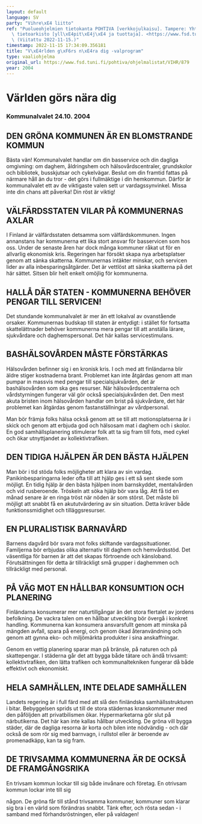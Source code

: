 ```yaml
---
layout: default
language: SV
party: "Vihre\xE4 liitto"
ref: "Puolueohjelmien tietokanta POHTIVA [verkkojulkaisu]. Tampere: Yhteiskuntatieteellinen\
  \ tietoarkisto [yll\xE4pit\xE4j\xE4 ja tuottaja]. <https://www.fsd.tuni.fi/pohtiva>.\
  \ (Viitattu 2022-11-15.)"
timestamp: 2022-11-15 17:34:09.356181
title: "V\xE4rlden g\xF6rs n\xE4ra dig -valprogram"
type: vaaliohjelma
original_url: https://www.fsd.tuni.fi/pohtiva/ohjelmalistat/VIHR/879
year: 2004
---
```



# Världen görs nära dig


### Kommunalvalet 24.10. 2004


## DEN GRÖNA KOMMUNEN ÄR EN BLOMSTRANDE KOMMUN


Bästa vän! Kommunalvalet handlar om din basservice och din dagliga omgivning: om daghem, åldringshem och hälsovårdscentraler, grundskolor och bibliotek, busskjutsar och cykelvägar. Beslut om din framtid fattas på närmare håll än du tror - det görs i fullmäktige i din hemkommun. Därför är kommunalvalet ett av de viktigaste valen sett ur vardagssynvinkel. Missa inte din chans att påverka! Din röst är viktig!


## VÄLFÄRDSSTATEN VILAR PÅ KOMMUNERNAS AXLAR


I Finland är välfärdsstaten detsamma som välfärdskommunen. Ingen annanstans har kommunerna ett lika stort ansvar för basservicen som hos oss. Under de senaste åren har dock många kommuner råkat ut för en allvarlig ekonomisk kris. Regeringen har försökt skapa nya arbetsplatser genom att sänka skatterna. Kommunernas intäkter minskar, och servicen lider av alla inbesparingsåtgärder. Det är vettlöst att sänka skatterna på det här sättet. Sitsen blir helt enkelt omöjlig för kommunerna.


## HALLÅ DÄR STATEN - KOMMUNERNA BEHÖVER PENGAR TILL SERVICEN!


Det stundande kommunalvalet är mer än ett lokalval av ovanstående orsaker. Kommunernas budskap till staten är entydigt: i stället för fortsatta skattelättnader behöver kommunerna mera pengar till att anställa lärare, sjukvårdare och daghemspersonal. Det här kallas servicestimulans.


## BASHÄLSOVÅRDEN MÅSTE FÖRSTÄRKAS


Hälsovården befinner sig i en kronisk kris. I och med att finländarna blir äldre stiger kostnaderna brant. Problemet kan inte åtgärdas genom att man pumpar in massvis med pengar till specialsjukvården, det är bashälsovården som ska ges resurser. När hälsovårdscentralerna och vårdstyrningen fungerar väl gör också specialsjukvården det. Den mest akuta bristen inom hälsovården handlar om brist på sjukvårdare, det här problemet kan åtgärdas genom fastanställningar av vårdpersonal.


Man bör främja folks hälsa också genom att se till att motionsplatserna är i skick och genom att erbjuda god och hälsosam mat i daghem och i skolor. En god samhällsplanering stimulerar folk att ta sig fram till fots, med cykel och ökar utnyttjandet av kollektivtrafiken.


## DEN TIDIGA HJÄLPEN ÄR DEN BÄSTA HJÄLPEN


Man bör i tid stöda folks möjligheter att klara av sin vardag. Panikinbesparingarna leder ofta till att hjälp ges i ett så sent skede som möjligt. En tidig hjälp är den bästa hjälpen inom barnskyddet, mentalvården och vid rusberoende. Tröskeln att söka hjälp bör vara låg. Att få tid en månad senare är en ringa tröst när nöden är som störst. Det måste bli möjligt att snabbt få en akututvärdering av sin situation. Detta kräver både funktionssmidighet och tilläggsresurser.


## EN PLURALISTISK BARNAVÅRD


Barnens dagvård bör svara mot folks skiftande vardagssituationer. Familjerna bör erbjudas olika alternativ till daghem och hemvårdsstöd. Det väsentliga för barnen är att det skapas förtroende och känsloband. Förutsättningen för detta är tillräckligt små grupper i daghemmen och tillräckligt med personal.


## PÅ VÄG MOT EN HÅLLBAR KONSUMTION OCH PLANERING


Finländarna konsumerar mer naturtillgångar än det stora flertalet av jordens befolkning. De vackra talen om en hållbar utveckling bör övergå i konkret handling. Kommunerna kan konsumera ansvarsfullt genom att minska på mängden avfall, spara på energi, och genom ökad återanvändning och genom att gynna eko- och miljömärkta produkter i sina anskaffningar.


Genom en vettig planering sparar man på bränsle, på naturen och på skattepengar. I städerna går det att bygga både tätare och ändå trivsamt: kollektivtrafiken, den lätta trafiken och kommunaltekniken fungerar då både effektivt och ekonomiskt.


## HELA SAMHÄLLEN, INTE DELADE SAMHÄLLEN


Landets regering är i full färd med att slå den finländska samhällsstrukturen i bitar. Bebyggelsen sprids ut till de stora städernas kranskommuner med den påföljden att privatbilismen ökar. Hypermarketarna gör slut på närbutikerna. Det här kan inte kallas hållbar utveckling. De gröna vill bygga städer, där de dagliga resorna är korta och bilen inte nödvändig - och där också de som rör sig med barnvagn, i rullstol eller är beroende av promenadkäpp, kan ta sig fram.


## DE TRIVSAMMA KOMMUNERNA ÄR DE OCKSÅ DE FRAMGÅNGSRIKA


En trivsam kommun lockar till sig både invånare och företag. En otrivsam kommun lockar inte till sig  

någon. De gröna får till stånd trivsamma kommuner, kommuner som klarar sig bra i en värld som förändras snabbt. Tänk efter, och rösta sedan - i samband med förhandsröstningen, eller på valdagen!




